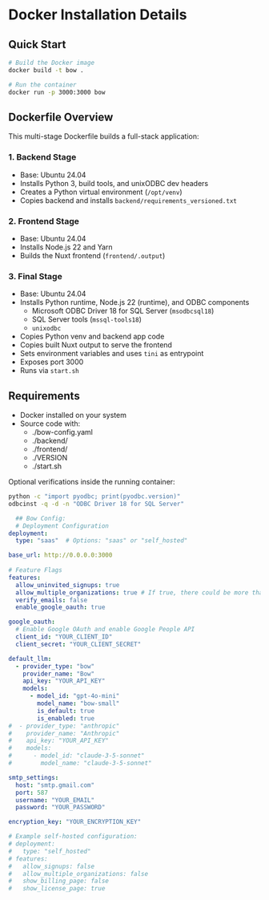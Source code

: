 # Docker Installation Details

## Quick Start
```bash
# Build the Docker image
docker build -t bow .

# Run the container
docker run -p 3000:3000 bow 
```
## Dockerfile Overview

This multi-stage Dockerfile builds a full-stack application:

### 1. Backend Stage
- Base: Ubuntu 24.04
- Installs Python 3, build tools, and unixODBC dev headers
- Creates a Python virtual environment (`/opt/venv`)
- Copies backend and installs `backend/requirements_versioned.txt`

### 2. Frontend Stage  
- Base: Ubuntu 24.04
- Installs Node.js 22 and Yarn
- Builds the Nuxt frontend (`frontend/.output`)

### 3. Final Stage
- Base: Ubuntu 24.04
- Installs Python runtime, Node.js 22 (runtime), and ODBC components
  - Microsoft ODBC Driver 18 for SQL Server (`msodbcsql18`)
  - SQL Server tools (`mssql-tools18`)
  - `unixodbc`
- Copies Python venv and backend app code
- Copies built Nuxt output to serve the frontend
- Sets environment variables and uses `tini` as entrypoint
- Exposes port 3000
- Runs via `start.sh`

## Requirements
- Docker installed on your system
- Source code with:
  - ./bow-config.yaml
  - ./backend/
  - ./frontend/
  - ./VERSION
  - ./start.sh

Optional verifications inside the running container:
```bash
python -c "import pyodbc; print(pyodbc.version)"
odbcinst -q -d -n "ODBC Driver 18 for SQL Server"
```

```yaml
  ## Bow Config:
  # Deployment Configuration
deployment:
  type: "saas"  # Options: "saas" or "self_hosted"

base_url: http://0.0.0.0:3000
  
# Feature Flags
features:
  allow_uninvited_signups: true
  allow_multiple_organizations: true # If true, there could be more than 1 organization in the system
  verify_emails: false
  enable_google_oauth: true

google_oauth:
  # Enable Google OAuth and enable Google People API
  client_id: "YOUR_CLIENT_ID"
  client_secret: "YOUR_CLIENT_SECRET"

default_llm:
  - provider_type: "bow"
    provider_name: "Bow"
    api_key: "YOUR_API_KEY"
    models:
      - model_id: "gpt-4o-mini"
        model_name: "bow-small"
        is_default: true
        is_enabled: true
#  - provider_type: "anthropic"
#    provider_name: "Anthropic"
#    api_key: "YOUR_API_KEY"
#    models:
#      - model_id: "claude-3-5-sonnet"
#        model_name: "claude-3-5-sonnet"

smtp_settings:
  host: "smtp.gmail.com"
  port: 587
  username: "YOUR_EMAIL"
  password: "YOUR_PASSWORD"

encryption_key: "YOUR_ENCRYPTION_KEY"

# Example self-hosted configuration:
# deployment:
#   type: "self_hosted"
# features:
#   allow_signups: false
#   allow_multiple_organizations: false
#   show_billing_page: false
#   show_license_page: true
```
